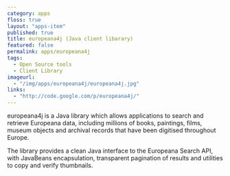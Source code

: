 ```yaml
---
category: apps
floss: true
layout: "apps-item"
published: true
title: europeana4j (Java client libarary)
featured: false
permalink: apps/europeana4j
tags: 
  - Open Source tools
  - Client Library
imageurl:
  - "/img/apps/europeana4j/europeana4j.jpg"
links: 
  - "http://code.google.com/p/europeana4j/"
---
```


europeana4j is a Java library which allows applications to search and retrieve Europeana data, including millions of books, paintings, films, museum objects and archival records that have been digitised throughout Europe.

The library provides a clean Java interface to the Europeana Search API, with JavaBeans encapsulation, transparent pagination of results and utilities to copy and verify thumbnails.

